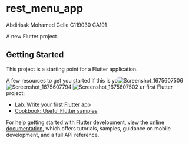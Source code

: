 # rest_menu_app
Abdirisak Mohamed Gelle
C119030
CA191

A new Flutter project.

## Getting Started

This project is a starting point for a Flutter application.

A few resources to get you started if this is yo![Screenshot_1675607506](https://user-images.githubusercontent.com/99579549/216832820-5c6700ee-e294-458d-a75b-1886224afc8d.png)
![Screenshot_1675607794](https://user-images.githubusercontent.com/99579549/216832824-87ebb658-78b5-44b4-b426-3f5cdf03fb6e.png)
![Screenshot_1675607502](https://user-images.githubusercontent.com/99579549/216832825-c09e1060-4896-4e25-b5c5-f4b2becbaf26.png)
ur first Flutter project:

- [Lab: Write your first Flutter app](https://docs.flutter.dev/get-started/codelab)
- [Cookbook: Useful Flutter samples](https://docs.flutter.dev/cookbook)

For help getting started with Flutter development, view the
[online documentation](https://docs.flutter.dev/), which offers tutorials,
samples, guidance on mobile development, and a full API reference.
